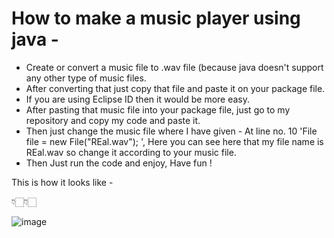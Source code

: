 # How to make a music player using java -

- Create or convert a music file to .wav file (because java doesn't support any other type of music files. 
- After converting that just copy that file and paste it on your package file. 
-  If you are using Eclipse ID then it would be more easy.
-  After pasting that music file into your package file, just go to my repository and copy my code and paste it.
-  Then just change the music file where I have given - At line no. 10  'File file = new File("REal.wav"); ', Here you can see here that my file name is REal.wav so change it according to your music file.
-  Then Just run the code and enjoy, Have fun !

This is how it looks like -

👇🏻👇🏻

![image](https://user-images.githubusercontent.com/92244026/204225986-bf506e91-b907-464a-8fda-468f6055735a.png)


